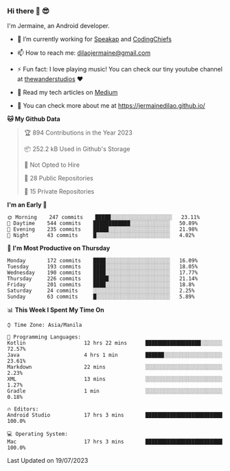 ### Hi there 👋 😎
I'm Jermaine, an Android developer.

- 🔭 I’m currently working for [Speakap](https://www.speakap.com/) and [CodingChiefs](https://codingchiefs.com/en/)

- 📫 How to reach me: dilaojermaine@gmail.com

- ⚡ Fun fact: I love playing music! You can check our tiny youtube channel at [thewanderstudios](https://www.youtube.com/thewanderstudios) ♥️

- 📖 Read my tech articles on [Medium](https://jermainedilao.medium.com/)

- 👀 You can check more about me at https://jermainedilao.github.io/

<!--
**jermainedilao/jermainedilao** is a ✨ _special_ ✨ repository because its `README.md` (this file) appears on your GitHub profile.

Here are some ideas to get you started:

- 🔭 I’m currently working on ...
- 🌱 I’m currently learning ...
- 👯 I’m looking to collaborate on ...
- 🤔 I’m looking for help with ...
- 💬 Ask me about ...
- 📫 How to reach me: ...
- 😄 Pronouns: ...
- ⚡ Fun fact: ...
-->

<!--START_SECTION:waka-->
**🐱 My Github Data** 

> 🏆 894 Contributions in the Year 2023
 > 
> 📦 252.2 kB Used in Github's Storage 
 > 
> 🚫 Not Opted to Hire
 > 
> 📜 28 Public Repositories 
 > 
> 🔑 15 Private Repositories  
 > 
**I'm an Early 🐤** 

```text
🌞 Morning    247 commits    █████░░░░░░░░░░░░░░░░░░░░   23.11% 
🌆 Daytime    544 commits    ████████████░░░░░░░░░░░░░   50.89% 
🌃 Evening    235 commits    █████░░░░░░░░░░░░░░░░░░░░   21.98% 
🌙 Night      43 commits     █░░░░░░░░░░░░░░░░░░░░░░░░   4.02%

```
📅 **I'm Most Productive on Thursday** 

```text
Monday       172 commits    ████░░░░░░░░░░░░░░░░░░░░░   16.09% 
Tuesday      193 commits    ████░░░░░░░░░░░░░░░░░░░░░   18.05% 
Wednesday    190 commits    ████░░░░░░░░░░░░░░░░░░░░░   17.77% 
Thursday     226 commits    █████░░░░░░░░░░░░░░░░░░░░   21.14% 
Friday       201 commits    ████░░░░░░░░░░░░░░░░░░░░░   18.8% 
Saturday     24 commits     ░░░░░░░░░░░░░░░░░░░░░░░░░   2.25% 
Sunday       63 commits     █░░░░░░░░░░░░░░░░░░░░░░░░   5.89%

```


📊 **This Week I Spent My Time On** 

```text
⌚︎ Time Zone: Asia/Manila

💬 Programming Languages: 
Kotlin                   12 hrs 22 mins      ██████████████████░░░░░░░   72.57% 
Java                     4 hrs 1 min         ██████░░░░░░░░░░░░░░░░░░░   23.61% 
Markdown                 22 mins             ░░░░░░░░░░░░░░░░░░░░░░░░░   2.23% 
XML                      13 mins             ░░░░░░░░░░░░░░░░░░░░░░░░░   1.27% 
Gradle                   1 min               ░░░░░░░░░░░░░░░░░░░░░░░░░   0.18%

🔥 Editors: 
Android Studio           17 hrs 3 mins       █████████████████████████   100.0%

💻 Operating System: 
Mac                      17 hrs 3 mins       █████████████████████████   100.0%

```


 Last Updated on 19/07/2023
<!--END_SECTION:waka-->
